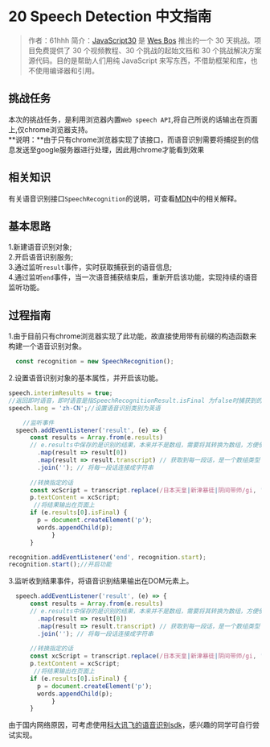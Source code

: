 # 20 Speech Detection 中文指南

> 作者：61hhh 
> 简介：[JavaScript30](https://javascript30.com) 是 [Wes Bos](https://github.com/wesbos) 推出的一个 30 天挑战。项目免费提供了 30 个视频教程、30 个挑战的起始文档和 30 个挑战解决方案源代码。目的是帮助人们用纯 JavaScript 来写东西，不借助框架和库，也不使用编译器和引用。

## 挑战任务
本次的挑战任务，是利用浏览器内置`Web speech API`,将自己所说的话输出在页面上,仅chrome浏览器支持。  
**说明：**由于只有chrome浏览器实现了该接口，而语音识别需要将捕捉到的信息发送至google服务器进行处理，因此用chrome才能看到效果

## 相关知识
有关语音识别接口`SpeechRecognition`的说明，可查看[MDN](https://developer.mozilla.org/zh-CN/docs/Web/API/SpeechRecognition)中的相关解释。

## 基本思路   
1.新建语音识别对象;   
2.开启语音识别服务;   
3.通过监听`result`事件，实时获取捕获到的语音信息;   
4.通过监听`end`事件，当一次语音捕获结束后，重新开启该功能，实现持续的语音监听功能。   

## 过程指南
1.由于目前只有chrome浏览器实现了此功能，故直接使用带有前缀的构造函数来构建一个语音识别对象。   
```js
  const recognition = new SpeechRecognition();
```
2.设置语音识别对象的基本属性，并开启该功能。
```js
speech.interimResults = true;
//返回即时语音，即时语音是指SpeechRecognitionResult.isFinal 为false时捕获到的信息。
speech.lang = 'zh-CN';//设置语音识别类别为英语

	//监听事件
  speech.addEventListener('result', (e) => {
      const results = Array.from(e.results) 
      // e.results中保存的是识别的结果，本来并不是数组，需要将其转换为数组，方便使用其map、join等方法。
        .map(result => result[0])
        .map(result => result.transcript) // 获取到每一段话，是一个数组类型
        .join(''); // 将每一段话连接成字符串
      
      //转换指定的话
      const xcScript = transcript.replace(/日本天皇|新津暴徒|阴间带师/gi, '孙🐶');
      p.textContent = xcScript;
       //将结果输出在页面上
      if (e.results[0].isFinal) {
      	p = document.createElement('p');
      	words.appendChild(p);
    		}
      }

recognition.addEventListener('end', recognition.start);
recognition.start();//开启功能
```
3.监听收到结果事件，将语音识别结果输出在DOM元素上。   
```js
  speech.addEventListener('result', (e) => {
      const results = Array.from(e.results) 
      // e.results中保存的是识别的结果，本来并不是数组，需要将其转换为数组，方便使用其map、join等方法。
        .map(result => result[0])
        .map(result => result.transcript) // 获取到每一段话，是一个数组类型
        .join(''); // 将每一段话连接成字符串
      
      //转换指定的话
      const xcScript = transcript.replace(/日本天皇|新津暴徒|阴间带师/gi, '孙🐶');
      p.textContent = xcScript;
       //将结果输出在页面上
      if (e.results[0].isFinal) {
      	p = document.createElement('p');
      	words.appendChild(p);
    		}
      }
```

由于国内网络原因，可考虑使用[科大讯飞的语音识别sdk](http://www.xfyun.cn/)，感兴趣的同学可自行尝试实现。
